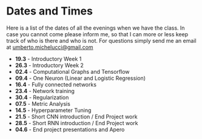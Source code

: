 # Dates and Times

Here is a list of the dates of all the evenings when we have the class.
In case you cannot come please inform me, so that I can more or less keep track of who is there and who is not. For questions simply send me an email at umberto.michelucci@gmail.com

* **19.3** - Introductory Week 1
* **26.3** - Introductory Week 2
* **02.4** - Computational Graphs and Tensorflow
* **09.4** - One Neuron (Linear and Logistic Regression)
* **16.4** - Fully connected networks
* **23.4** - Network training
* **30.4** - Regularization
* **07.5** - Metric Analysis
* **14.5** - Hyperparameter Tuning
* **21.5** - Short CNN introduction / End Project work
* **28.5** - Short RNN introduction / End Project work
* **04.6** - End project presentations and Apero
